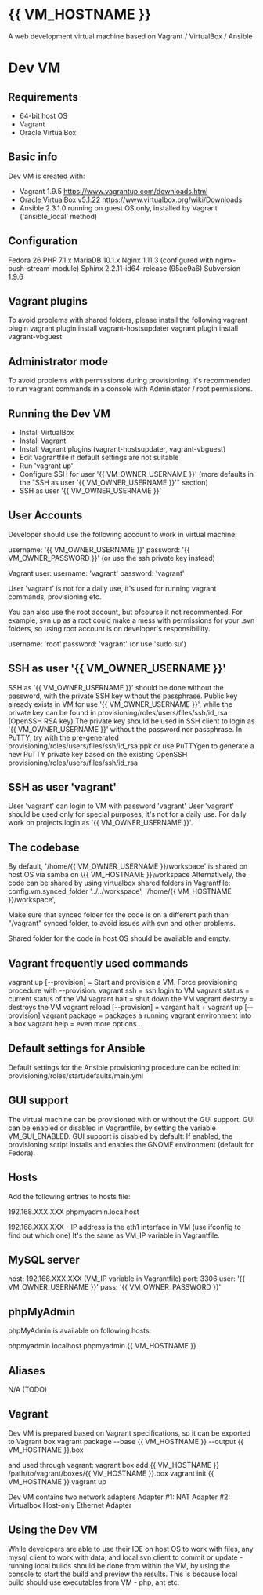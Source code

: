 # {{ VM_HOSTNAME }}
A web development virtual machine based on Vagrant / VirtualBox / Ansible


Dev VM
===================================



Requirements
-----------------------------------
- 64-bit host OS
- Vagrant
- Oracle VirtualBox


Basic info
-----------------------------------
Dev VM is created with:
- Vagrant 1.9.5                https://www.vagrantup.com/downloads.html
- Oracle VirtualBox v5.1.22    https://www.virtualbox.org/wiki/Downloads
- Ansible 2.3.1.0              running on guest OS only, installed by Vagrant ('ansible_local' method)


Configuration
-----------------------------------
Fedora 26
PHP 7.1.x
MariaDB 10.1.x
Nginx 1.11.3 (configured with nginx-push-stream-module)
Sphinx 2.2.11-id64-release (95ae9a6)
Subversion 1.9.6


Vagrant plugins
-----------------------------------
To avoid problems with shared folders, please install the following vagrant plugin
vagrant plugin install vagrant-hostsupdater
vagrant plugin install vagrant-vbguest


Administrator mode
-----------------------------------
To avoid problems with permissions during provisioning, it's recommended to run vagrant commands in a console with Administator / root permissions.


Running the Dev VM
-----------------------------------
- Install VirtualBox
- Install Vagrant
- Install Vagrant plugins (vagrant-hostsupdater, vagrant-vbguest)
- Edit Vagrantfile if default settings are not suitable
- Run 'vagrant up'
- Configure SSH for user '{{ VM_OWNER_USERNAME }}' (more defaults in the "SSH as user '{{ VM_OWNER_USERNAME }}'" section)
- SSH as user '{{ VM_OWNER_USERNAME }}'


User Accounts
-----------------------------------
Developer should use the following account to work in virtual machine:

username: '{{ VM_OWNER_USERNAME }}'
password: '{{ VM_OWNER_PASSWORD }}' (or use the ssh private key instead)

Vagrant user:
username: 'vagrant'
password: 'vagrant'

User 'vagrant' is not for a daily use, it's used for running vagrant commands, provisioning etc.

You can also use the root account, but ofcourse it not recommented. For
example, svn up as a root could make a mess with permissions for your .svn folders, 
so using root account is on developer's responsibillity.

username: 'root'
password: 'vagrant' (or use 'sudo su')


SSH as user '{{ VM_OWNER_USERNAME }}'
-----------------------------------
SSH as '{{ VM_OWNER_USERNAME }}' should be done without the password, with the private SSH key without the passphrase.
Public key already exists in VM for use '{{ VM_OWNER_USERNAME }}', while the private key can be found in provisioning/roles/users/files/ssh/id_rsa (OpenSSH RSA key)
The private key should be used in SSH client to login as '{{ VM_OWNER_USERNAME }}' without the password nor passphrase.
In PuTTY, try with the pre-generated provisioning/roles/users/files/ssh/id_rsa.ppk or use PuTTYgen to generate a new PuTTY private key based
on the existing OpenSSH provisioning/roles/users/files/ssh/id_rsa


SSH as user 'vagrant'
-----------------------------------
User 'vagrant' can login to VM with password 'vagrant'
User 'vagrant' should be used only for special purposes, it's not for a daily use.
For daily work on projects login as '{{ VM_OWNER_USERNAME }}'.


The codebase
-----------------------------------
By default, '/home/{{ VM_OWNER_USERNAME }}/workspace' is shared on host OS via samba on \\{{ VM_HOSTNAME }}\workspace
Alternatively, the code can be shared by using virtualbox shared folders in Vagrantfile:
config.vm.synced_folder '../../workspace', '/home/{{ VM_HOSTNAME }}/workspace',

Make sure that synced folder for the code is on a different path than "/vagrant" synced folder,
to avoid issues with svn and other problems.

Shared folder for the code in host OS should be available and empty.


Vagrant frequently used commands
-----------------------------------
vagrant up [--provision]     = Start and provision a VM. Force provisioning procedure with --provision.
vagrant ssh                  = ssh login to VM
vagrant status               = current status of the VM
vagrant halt                 = shut down the VM
vagrant destroy              = destroys the VM
vagrant reload [--provision] = vargant halt + vagrant up [--provision]
vagrant package              = packages a running vagrant environment into a box
vagrant help                 = even more options...


Default settings for Ansible
-----------------------------------
Default settings for the Ansible provisioning procedure can be edited in:
provisioning/roles/start/defaults/main.yml


GUI support
-----------------------------------

The virtual machine can be provisioned with or without the GUI support.
GUI can be enabled or disabled in Vagrantfile, by setting the variable VM_GUI_ENABLED.
GUI support is disabled by default:
If enabled, the provisioning script installs and enables the GNOME environment (default for Fedora).


Hosts
-----------------------------------
Add the following entries to hosts file:

192.168.XXX.XXX  phpmyadmin.localhost

192.168.XXX.XXX - IP address is the eth1 interface in VM (use ifconfig to find out which one)
It's the same as VM_IP variable in Vagrantfile.


MySQL server
-----------------------------------
host: 192.168.XXX.XXX (VM_IP variable in Vagrantfile)
port: 3306
user: '{{ VM_OWNER_USERNAME }}'
pass: '{{ VM_OWNER_PASSWORD }}'


phpMyAdmin
-----------------------------------
phpMyAdmin is available on following hosts:

phpmyadmin.localhost
phpmyadmin.{{ VM_HOSTNAME }}


Aliases
-----------------------------------
N/A (TODO)


Vagrant
-----------------------------------
Dev VM is prepared based on Vagrant specifications, so it can be exported to Vagrant box
vagrant package --base {{ VM_HOSTNAME }} --output {{ VM_HOSTNAME }}.box

and used through vagrant:
vagrant box add {{ VM_HOSTNAME }} /path/to/vagrant/boxes/{{ VM_HOSTNAME }}.box
vagrant init {{ VM_HOSTNAME }}
vagrant up

Dev VM contains two network adapters
Adapter #1: NAT
Adapter #2: Virtualbox Host-only Ethernet Adapter


Using the Dev VM
-----------------------------------
While developers are able to use their IDE on host OS to work with files, any mysql client
to work with data, and local svn client to commit or update - running local builds
should be done from within the VM, by using the console to start the build and
preview the results. This is because local build should use executables from VM -
php, ant etc.
